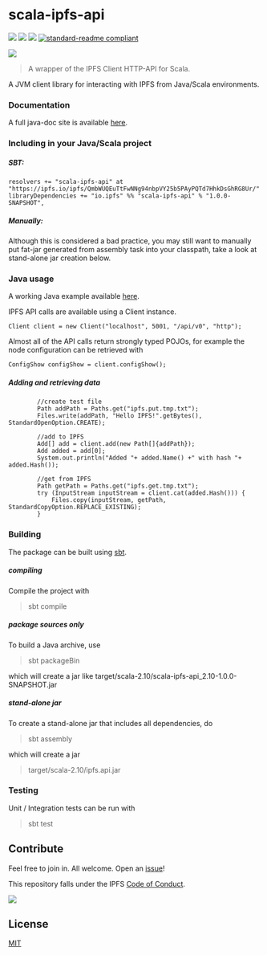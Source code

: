 # scala-ipfs-api

[![](https://img.shields.io/badge/made%20by-Protocol%20Labs-blue.svg?style=flat-square)](http://ipn.io)
[![](https://img.shields.io/badge/project-IPFS-blue.svg?style=flat-square)](http://ipfs.io/)
[![](https://img.shields.io/badge/freenode-%23ipfs-blue.svg?style=flat-square)](http://webchat.freenode.net/?channels=%23ipfs)
[![standard-readme compliant](https://img.shields.io/badge/standard--readme-OK-green.svg?style=flat-square)](https://github.com/RichardLitt/standard-readme)

![](https://ipfs.io/ipfs/QmQJ68PFMDdAsgCZvA1UVzzn18asVcf7HVvCDgpjiSCAse)

> A wrapper of the IPFS Client HTTP-API for Scala.

A JVM client library for interacting with IPFS from Java/Scala environments.

### Documentation

A full java-doc site is available [here](http://ipfs.github.io/scala-ipfs-api/#org.ipfs.api.Client).

### Including in your Java/Scala project
##### SBT:
```
resolvers += "scala-ipfs-api" at "https://ipfs.io/ipfs/QmbWUQEuTtFwNNg94nbpVY25b5PAyPQTd7HhkDsGhRG8Ur/"
libraryDependencies += "io.ipfs" %% "scala-ipfs-api" % "1.0.0-SNAPSHOT",
```

##### Manually:
Although this is considered a bad practice, you may still want to manually put fat-jar generated from assembly task into your classpath, take a look at stand-alone jar creation below.

### Java usage

A working Java example available [here](https://github.com/ipfs/scala-ipfs-api/blob/master/src/main/java/org.ipfs.api.example/Example.java).
 
IPFS API calls are available using a Client instance.

`Client client = new Client("localhost", 5001, "/api/v0", "http");`

Almost all of the API calls return strongly typed POJOs, for example the node configuration can be retrieved with 

`ConfigShow configShow = client.configShow();`

#####  Adding and retrieving data

```
        //create test file
        Path addPath = Paths.get("ipfs.put.tmp.txt");
        Files.write(addPath, "Hello IPFS!".getBytes(), StandardOpenOption.CREATE);

        //add to IPFS
        Add[] add = client.add(new Path[]{addPath});
        Add added = add[0];
        System.out.println("Added "+ added.Name() +" with hash "+  added.Hash());

        //get from IPFS
        Path getPath = Paths.get("ipfs.get.tmp.txt");
        try (InputStream inputStream = client.cat(added.Hash())) {
            Files.copy(inputStream, getPath, StandardCopyOption.REPLACE_EXISTING);
        }
```

### Building

The package can be built using [sbt](http://www.scala-sbt.org/).

##### compiling

Compile the project with

> sbt compile

##### package sources only

To build a Java archive, use

> sbt packageBin  

which will create a jar like target/scala-2.10/scala-ipfs-api_2.10-1.0.0-SNAPSHOT.jar

##### stand-alone jar
To create a stand-alone jar that includes all dependencies, do
> sbt assembly

which will create a jar 

> target/scala-2.10/ipfs.api.jar 
### Testing

Unit / Integration tests can be run with

> sbt test

## Contribute

Feel free to join in. All welcome. Open an [issue](https://github.com/ipfs/scala-ipfs-api/issues)!

This repository falls under the IPFS [Code of Conduct](https://github.com/ipfs/community/blob/master/code-of-conduct.md).

[![](https://cdn.rawgit.com/jbenet/contribute-ipfs-gif/master/img/contribute.gif)](https://github.com/ipfs/community/blob/master/contributing.md)

## License

[MIT](LICENSE)
